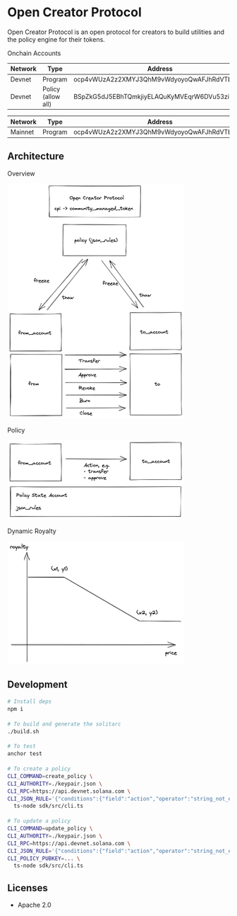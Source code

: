# Open Creator Protocol

Open Creator Protocol is an open protocol for creators to build utilities and the policy engine for their tokens.

Onchain Accounts

| Network | Type | Address  |
| ----------- | ----------- | ----- |
| Devnet  | Program   | ocp4vWUzA2z2XMYJ3QhM9vWdyoyoQwAFJhRdVTbvo9E |
| Devnet  | Policy (allow all) | BSpZkG5dJ5EBhTQmkjiyELAQuKyMVEqrW6DVu53zi9kU |

| Network | Type | Address  |
| ----------- | ----------- | ----- |
| Mainnet | Program   | ocp4vWUzA2z2XMYJ3QhM9vWdyoyoQwAFJhRdVTbvo9E |

## Architecture

Overview

<img src="./docs/arch.excalidraw.png" width="400">

Policy

<img src="./docs/policy.excalidraw.png" width="400">

Dynamic Royalty

<img src="./docs/dynamic_royalty.excalidraw.png" width="400">

## Development

```bash
# Install deps
npm i

# To build and generate the solitarc
./build.sh

# To test
anchor test

# To create a policy
CLI_COMMAND=create_policy \
CLI_AUTHORITY=./keypair.json \
CLI_RPC=https://api.devnet.solana.com \
CLI_JSON_RULE='{"conditions":{"field":"action","operator":"string_not_equals","value":""},"events":[]}' \
  ts-node sdk/src/cli.ts

# To update a policy
CLI_COMMAND=update_policy \
CLI_AUTHORITY=./keypair.json \
CLI_RPC=https://api.devnet.solana.com \
CLI_JSON_RULE='{"conditions":{"field":"action","operator":"string_not_equals","value":""},"events":[]}' \
CLI_POLICY_PUBKEY=... \
  ts-node sdk/src/cli.ts
```

## Licenses
- Apache 2.0
